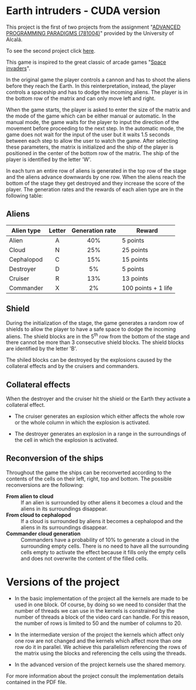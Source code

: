 # Earth intruders - CUDA version

This project is the first of two projects from the assignment "<a href = "https://www.uah.es/en/estudios/estudios-oficiales/grados/asignatura/Paradigmas-Avanzados-de-Programacion-781004/" target = "_blank">ADVANCED PROGRAMMING PARADIGMS (781004)</a>" provided by the <a target = "https://www.uah.es/en/" target = "_blank">University of Alcalá</a>.

To see the second project click <a target = "_blank" href = "">here</a>.

This game is inspired to the great classic of arcade games "<a href = "https://en.wikipedia.org/wiki/Space_Invaders" target = "_blank">Space invaders</a>".

In the original game the player controls a cannon and has to shoot the aliens before they reach the Earth. In this reinterpretation, instead, the player controls a spaceship and has to dodge the incoming aliens. The player is in the bottom row of the matrix and can only move left and right.

When the game starts, the player is asked to enter the size of the matrix and the mode of the game which can be either manual or automatic. In the manual mode, the game waits for the player to input the direction of the movement before proceeding to the next step. In the automatic mode, the game does not wait for the input of the user but it waits 1.5 seconds between each step to allow the user to watch the game. After selecting these parameters, the matrix is initialized and the ship of the player is positioned in the center of the bottom row of the matrix. The ship of the player is identified by the letter 'W'.

In each turn an entire row of aliens is generated in the top row of the stage and the aliens advance downwards by one row. When the aliens reach the bottom of the stage they get destroyed and they increase the score of the player. The generation rates and the rewards of each alien type are in the following table:

## Aliens

| Alien type | Letter | Generation rate | Reward |
| ---------- | :----: | :-------------: | ------ |
| Alien | A | 40% | 5 points |
| Cloud | N | 25% | 25 points |
| Cephalopod | C | 15% | 15 points |
| Destroyer | D | 5% | 5 points |
| Cruiser | R | 13% | 13 points |
| Commander | X | 2% | 100 points + 1 life |

## Shield
During the initialization of the stage, the game generates a random row of shields to allow the player to have a safe space to dodge the incoming aliens. The shield blocks are in the 5<sup>th</sup> row from the bottom of the stage and there cannot be more than 3 consecutive shield blocks. The shield blocks are identified by the letter 'B'.

The shiled blocks can be destroyed by the explosions caused by the collateral effects and by the cruisers and commanders.

## Collateral effects
When the destroyer and the cruiser hit the shield or the Earth they activate a collateral effect.

- The cruiser generates an explosion which either affects the whole row or the whole column in which the explosion is activated.

- The destroyer generates an explosion in a range in the surroundings of the cell in which the explosion is activated.

## Reconversion of the ships
Throughout the game the ships can be reconverted according to the contents of the cells on their left, right, top and bottom. The possible reconversions are the following:

<dl>
<dt><strong>From alien to cloud</strong></dt>
<dd>If an alien is surrounded by other aliens it becomes a cloud and the aliens in its surroundings disappear.</dd>
<dt><strong>From cloud to cephalopod</strong></dt>
<dd>If a cloud is surrounded by aliens it becomes a cephalopod and the aliens in its surroundings disappear.</dd>
<dt><strong>Commander cloud generation</strong></dt>
<dd>Commanders have a probability of 10% to generate a cloud in the surrounding empty cells. There is no need to have all the surrounding cells empty to activate the effect because it fills only the empty cells and does not overwrite the content of the filled cells.</dd>
</dl>

# Versions of the project
- In the basic implementation of the project all the kernels are made to be used in one block. Of course, by doing so we need to consider that the number of threads we can use in the kernels is constrained by the number of threads a block of the video card can handle. For this reason, the number of rows is limited to 50 and the number of columns to 20.

- In the intermediate version of the project the kernels which affect only one row are not changed and the kernels which affect more than one row do it in parallel. We achieve this parallelism referencing the rows of the matrix using the blocks and referencing the cells using the threads.

- In the advanced version of the project kernels use the shared memory.

For more information about the project consult the implementation details contained in the PDF file.